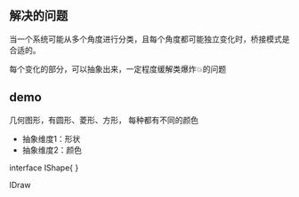 ## 解决的问题
当一个系统可能从多个角度进行分类，且每个角度都可能独立变化时，桥接模式是合适的。

每个变化的部分，可以抽象出来，一定程度缓解类爆炸💥的问题

## demo
几何图形，有圆形、菱形、方形， 每种都有不同的颜色
- 抽象维度1：形状
- 抽象维度2：颜色

interface IShape{
}

IDraw